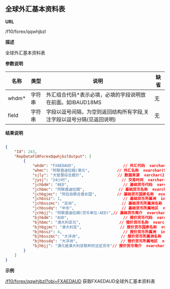  	
## 全球外汇基本资料表

**URL**

/f10/forex/qqwhjbzl

**描述**

全球外汇基本资料表

**参数说明**

|名称|类型|说明|缺省|
| -------- | -------- | -------- | -------- |
|whdm\*|字符串|外汇组合代码\*表示必填，必填的字段说明放在前面。如IBAUD18MS|无|
|field|字符串|字段以逗号间隔，为空则返回结构所有字段,关注字段以逗号分隔(见返回说明)|无|


**结果说明**

```json

{
	"Id": 243,
    "RepDataF10ForexQqwhjbzlOutput": [
        {
            "whdm": "FXAEDAUD",						// 外汇代码  varchar(20)        
            "whmc": "阿联酋迪拉姆/澳元",            // 外汇名称  nvarchar(50)       
            "sjly": "大智慧综合报价",               // 数据来源  varchar(200)       
            "jysj": "24小时",                       // 交易时间  varchar(20)        
            "jchbdm": "AED",                        // 基础货币代码  varchar(3)       
            "jchbmc": "阿联酋迪拉姆",               // 基础货币名称  nvarchar(10)     
            "jchbgjmc": "阿拉伯联合酋长国",         // 基础货币国家名称  nvarchar(100)  
            "jchbssz": 1,                           // 基础货币所属洲  int             
            "jchbsszmc": "亚洲",                    // 基础货币所属洲名称  varchar(100)  
            "jchbssdq": "中东",                     // 基础货币所属地区  nvarchar(100)
            "jchbjj": "阿联酋迪拉姆(货币单位:AED)",// 基础货币简介  nvarchar(-1)
            "bjhbdm": "AUD",						// 报价货币代码  varchar(3)         
            "bjhbmc": "澳大利亚元",                 // 报价货币名称  nvarchar(10)       
            "bjhbgjmc": "澳大利亚",                 // 报价货币国家名称  nvarchar(100)    
            "bjhbssz": 4,                           // 报价货币所属洲  int               
            "bjhbsszmc": "大洋洲",                  // 报价货币所属洲名称  varchar(100)    
            "bjhbssdq": "大洋洲",                   // 报价货币所属地区  nvarchar(100)    
            "bjhbjj": "澳元是澳大利亚联邦的法定货币"// 报价货币简介  nvarchar(-1)       
        }
    ]
}
```

**示例**

[/f10/forex/qqwhjbzl?obj=FXAEDAUD]($APIHOST$/f10/forex/qqwhjbzl?obj=FXAEDAUD)
获取FXAEDAUD全球外汇基本资料表